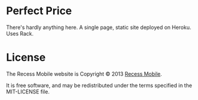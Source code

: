 Perfect Price
=============

There's hardly anything here. A single page, static site deployed on Heroku. Uses Rack.

License
=======

The Recess Mobile website is Copyright © 2013 [Recess Mobile](http://recess.im/).

It is free software, and may be redistributed under the terms specified in the MIT-LICENSE file.


